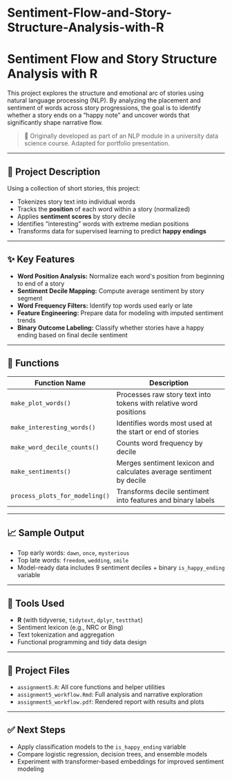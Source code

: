 # Sentiment-Flow-and-Story-Structure-Analysis-with-R

# Sentiment Flow and Story Structure Analysis with R

This project explores the structure and emotional arc of stories using natural language processing (NLP). By analyzing the placement and sentiment of words across story progressions, the goal is to identify whether a story ends on a “happy note” and uncover words that significantly shape narrative flow.

> 📌 Originally developed as part of an NLP module in a university data science course. Adapted for portfolio presentation.

---

## 📘 Project Description

Using a collection of short stories, this project:
- Tokenizes story text into individual words
- Tracks the **position** of each word within a story (normalized)
- Applies **sentiment scores** by story decile
- Identifies “interesting” words with extreme median positions
- Transforms data for supervised learning to predict **happy endings**

---

## ✨ Key Features

- **Word Position Analysis:** Normalize each word's position from beginning to end of a story
- **Sentiment Decile Mapping:** Compute average sentiment by story segment
- **Word Frequency Filters:** Identify top words used early or late
- **Feature Engineering:** Prepare data for modeling with imputed sentiment trends
- **Binary Outcome Labeling:** Classify whether stories have a happy ending based on final decile sentiment

---

## 🧪 Functions

| Function Name | Description |
|---------------|-------------|
| `make_plot_words()` | Processes raw story text into tokens with relative word positions |
| `make_interesting_words()` | Identifies words most used at the start or end of stories |
| `make_word_decile_counts()` | Counts word frequency by decile |
| `make_sentiments()` | Merges sentiment lexicon and calculates average sentiment by decile |
| `process_plots_for_modeling()` | Transforms decile sentiment into features and binary labels |

---

## 📈 Sample Output

- Top early words: `dawn`, `once`, `mysterious`
- Top late words: `freedom`, `wedding`, `smile`
- Model-ready data includes 9 sentiment deciles + binary `is_happy_ending` variable

---

## 🧰 Tools Used

- **R** (with tidyverse, `tidytext`, `dplyr`, `testthat`)
- Sentiment lexicon (e.g., NRC or Bing)
- Text tokenization and aggregation
- Functional programming and tidy data design

---

## 📂 Project Files

- `assignment5.R`: All core functions and helper utilities
- `assignment5_workflow.Rmd`: Full analysis and narrative exploration
- `assignment5_workflow.pdf`: Rendered report with results and plots


---

## ✅ Next Steps

- Apply classification models to the `is_happy_ending` variable
- Compare logistic regression, decision trees, and ensemble models
- Experiment with transformer-based embeddings for improved sentiment modeling
